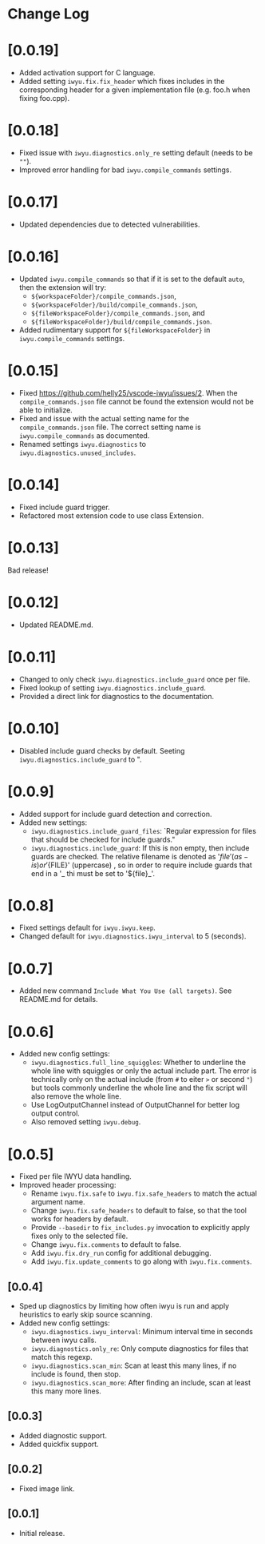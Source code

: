 # Change Log

# [0.0.19]

* Added activation support for C language.
* Added setting `iwyu.fix.fix_header` which fixes includes in the corresponding header for a given implementation file (e.g. foo.h when fixing foo.cpp).

# [0.0.18]

* Fixed issue with `iwyu.diagnostics.only_re` setting default (needs to be `""`).
* Improved error handling for bad `iwyu.compile_commands` settings.

# [0.0.17]

* Updated dependencies due to detected vulnerabilities.

# [0.0.16]

* Updated `iwyu.compile_commands` so that if it is set to the default `auto`, then the extension will try:
  - `${workspaceFolder}/compile_commands.json`,
  - `${workspaceFolder}/build/compile_commands.json`,
  - `${fileWorkspaceFolder}/compile_commands.json`, and
  - `${fileWorkspaceFolder}/build/compile_commands.json`.
* Added rudimentary support for `${fileWorkspaceFolder}` in `iwyu.compile_commands` settings.

# [0.0.15]

* Fixed https://github.com/helly25/vscode-iwyu/issues/2. When the `compile_commands.json` file cannot be found the extension would not be able to initialize.
* Fixed and issue with the actual setting name for the `compile_commands.json` file. The correct setting name is
`iwyu.compile_commands` as documented.
* Renamed settings `iwyu.diagnostics` to `iwyu.diagnostics.unused_includes`.

# [0.0.14]

* Fixed include guard trigger.
* Refactored most extension code to use class Extension.

# [0.0.13]

Bad release!

# [0.0.12]

* Updated README.md.

# [0.0.11]

* Changed to only check `iwyu.diagnostics.include_guard` once per file.
* Fixed lookup of setting `iwyu.diagnostics.include_guard`.
* Provided a direct link for diagnostics to the documentation.

# [0.0.10]

* Disabled include guard checks by default. Seeting `iwyu.diagnostics.include_guard` to ".

# [0.0.9]

* Added support for include guard detection and correction.
* Added new settings:
  - `iwyu.diagnostics.include_guard_files`: `Regular expression for files that should be checked for include guards."
  - `iwyu.diagnostics.include_guard`: If this is non empty, then include guards are checked. The relative filename is denoted as '${file}' (as-is) or '${FILE}' (uppercase) , so in order to require include guards that end in a '_ thi must be set to '${file}_'.

# [0.0.8]

* Fixed settings default for `iwyu.iwyu.keep`.
* Changed default for `iwyu.diagnostics.iwyu_interval` to 5 (seconds).

# [0.0.7]

* Added new command `Include What You Use (all targets)`. See README.md for details.

# [0.0.6]

* Added new config settings:
  -  `iwyu.diagnostics.full_line_squiggles`: Whether to underline the whole line with squiggles or only the actual include part. The error is technically only on the actual include (from `#` to eiter `>` or second `"`) but tools commonly underline the whole line and the fix script will also remove the whole line.
  - Use LogOutputChannel instead of OutputChannel for better log output control.
  - Also removed setting `iwyu.debug`.

# [0.0.5]

* Fixed per file IWYU data handling.
* Improved header processing:
    - Rename `iwyu.fix.safe` to `iwyu.fix.safe_headers` to match the actual argument name.
    - Change `iwyu.fix.safe_headers` to default to false, so that the tool works for headers by default.
    - Provide `--basedir` to `fix_includes.py` invocation to explicitly apply fixes only to the selected file.
    - Change `iwyu.fix.comments` to default to false.
    - Add `iwyu.fix.dry_run` config for additional debugging.
    - Add `iwyu.fix.update_comments` to go along with `iwyu.fix.comments`.

## [0.0.4]

* Sped up diagnostics by limiting how often iwyu is run and apply heuristics to early skip source scanning.
* Added new config settings:
    - `iwyu.diagnostics.iwyu_interval`: Minimum interval time in seconds between iwyu calls.
    - `iwyu.diagnostics.only_re`: Only compute diagnostics for files that match this regexp.
    - `iwyu.diagnostics.scan_min`: Scan at least this many lines, if no include is found, then stop.
    - `iwyu.diagnostics.scan_more`: After finding an include, scan at least this many more lines.

## [0.0.3]

* Added diagnostic support.
* Added quickfix support.

## [0.0.2]

* Fixed image link.

## [0.0.1]

* Initial release.
